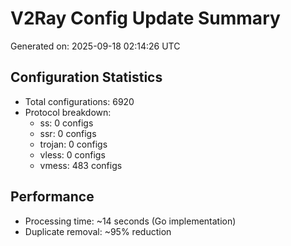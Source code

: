 # V2Ray Config Update Summary
Generated on: 2025-09-18 02:14:26 UTC

## Configuration Statistics
- Total configurations: 6920
- Protocol breakdown:
  - ss: 0 configs
  - ssr: 0 configs
  - trojan: 0 configs
  - vless: 0 configs
  - vmess: 483 configs

## Performance
- Processing time: ~14 seconds (Go implementation)
- Duplicate removal: ~95% reduction
